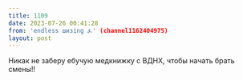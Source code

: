 ```yaml
---
title: 1109
date: 2023-07-26 00:41:28
from: 'endless шизing ⍼' (channel1162404975)
layout: post
---
```


Никак не заберу ебучую медкнижку с ВДНХ, чтобы начать брать смены!!
